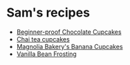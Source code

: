 # Sam's recipes

- [Beginner-proof Chocolate Cupcakes](recipes/2015-06-08-beginner-proof-chocolate-cupcakes.md)
- [Chai tea cupcakes](recipes/2015-06-21-chai-cupcakes.md)
- [Magnolia Bakery's Banana Cupcakes](recipes/2015-12-22-magnolia-banana-cupcakes.md)
- [Vanilla Bean Frosting](recipes/2018-10-11-vanilla-bean-frosting.md)
